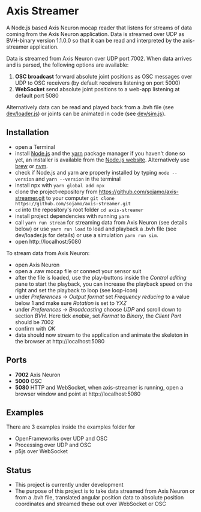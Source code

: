 # Axis Streamer


A Node.js based Axis Neuron mocap reader that listens for streams of data coming from the Axis Neuron application. Data is streamed over UDP as BVH-binary version 1.1.0.0 so that it can be read and interpreted by the axis-streamer application.

Data is streamed from Axis Neuron over UDP port 7002. When data arrives and is parsed, the following options are available:

1. __OSC broadcast__ forward absolute joint positions as OSC messages over UDP to OSC receivers (by default receivers listening on port 5000)
2. __WebSocket__ send absolute joint positions to a web-app listening at default port 5080

Alternatively data can be read and played back from a .bvh file (see [dev/loader.js](dev/loader.js)) or joints can be animated in code (see [dev/sim.js](dev/sim.js)).


## Installation

- open a Terminal
- install [Node.js](https://nodejs.org/en/) and the [yarn](https://yarnpkg.com/) package manager if you haven't done so yet, an installer is available from the [Node.js website](https://nodejs.org/en/download/). Alternatively use [brew](https://brew.sh/) or [nvm](https://github.com/nvm-sh/nvm).
- check if Node.js and yarn are properly installed by typing `node --version` and `yarn --version` in the terminal
- install npx with `yarn global add npx`
- clone the project-repository from https://github.com/sojamo/axis-streamer.git to your computer `git clone https://github.com/sojamo/axis-streamer.git`
- `cd` into the repository's root folder `cd axis-streamer`
- install project dependencies with running `yarn`
- call `yarn run stream` for streaming data from Axis Neuron (see details below) or use `yarn run load` to load and playback a .bvh file (see dev/loader.js for details) or use a simulation `yarn run sim`.
- open http://localhost:5080

To stream data from Axis Neuron:

- open Axis Neuron 
- open a .raw mocap file or connect your sensor suit
- after the file is loaded, use the play-buttons inside the _Control editing_ pane to start the playback, you can increase the playback speed on the right and set the playback to loop (see loop-icon)
- under _Preferences → Output format_ set _Frequency reducing_ to a value below 1 and make sure _Rotation_ is set to _YXZ_
- under _Preferences → Broadcasting_ choose _UDP_ and scroll down to section _BVH_. Here tick _enable_, set _Format_ to _Binary_, the _Client Port_ should be 7002
- confirm with _OK_
- data should now stream to the application and animate the skeleton in the browser at http://localhost:5080

## Ports

- __7002__ Axis Neuron 
- __5000__ OSC
- __5080__ HTTP and WebSocket, when axis-streamer is running, open a browser window and point at http://localhost:5080


## Examples 

There are 3 examples inside the examples folder for

- OpenFrameworks over UDP and OSC
- Processing over UDP and OSC
- p5js over WebSocket


## Status

- This project is currently under development
- The purpose of this project is to take data streamed from Axis Neuron or from a .bvh file, translated angular position data to absolute position coordinates and streamed these out over WebSocket or OSC




